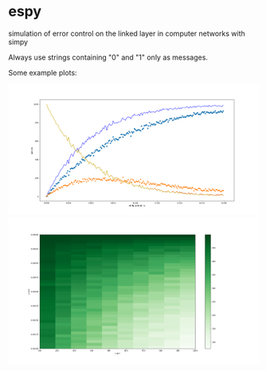 # espy

simulation of error control on the linked layer in computer networks with simpy

Always use strings containing "0" and "1" only as messages.

Some example plots:

![alt](espy/presentation/example_plot.png)
![alt](espy/presentation/example_plot_2.png)
